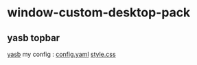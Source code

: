 # window-custom-desktop-pack
## yasb topbar
[yasb](https://www.google.com/url?sa=t&source=web&rct=j&opi=89978449&url=https://github.com/da-rth/yasb&ved=2ahUKEwjq0IChvYyFAxU63TgGHchFDGoQFnoECBkQAQ&usg=AOvVaw1-RXJluOeMgBkDASzMyuQ3)
my config : [config.yaml](https://github.com/Rifqi2007c/window-custom-desktop-pack/blob/main/config.yaml)
            [style.css](https://github.com/Rifqi2007c/window-custom-desktop-pack/blob/main/styles.css)
